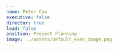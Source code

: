 ```yaml
---
name: Peter Cao
executive: false
director: true
lead: false
position: Project Planning
image: ../assets/default_exec_image.png
---
```

